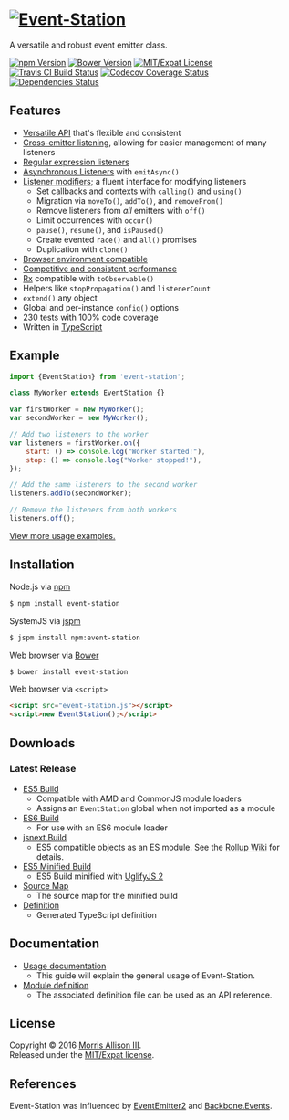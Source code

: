 # [![Event-Station](https://cldup.com/nNDX7LGO96.svg)](https://github.com/morrisallison/event-station)

A versatile and robust event emitter class.

[![npm Version](https://img.shields.io/npm/v/event-station.svg?style=flat-square)](https://www.npmjs.com/package/event-station)
[![Bower Version](https://img.shields.io/bower/v/event-station.svg?style=flat-square)](http://bower.io/search/?q=event-station)
[![MIT/Expat License](https://img.shields.io/badge/license-MIT-blue.svg?style=flat-square)](https://github.com/morrisallison/event-station/raw/master/LICENSE)
[![Travis CI Build Status](https://img.shields.io/travis/morrisallison/event-station.svg?style=flat-square)](https://travis-ci.org/morrisallison/event-station)
[![Codecov Coverage Status](https://img.shields.io/codecov/c/github/morrisallison/event-station.svg?style=flat-square)](https://codecov.io/gh/morrisallison/event-station)
[![Dependencies Status](https://img.shields.io/badge/dependencies-none-brightgreen.svg?style=flat-square)](https://www.npmjs.com/package/event-station)

## Features

* [Versatile API](https://github.com/morrisallison/event-station/blob/master/dist/event-station.d.ts) that's flexible and consistent
* [Cross-emitter listening](https://github.com/morrisallison/event-station/blob/master/docs/Usage.md#cross-emitter-listening), allowing for easier management of many listeners
* [Regular expression listeners](https://github.com/morrisallison/event-station/blob/master/docs/Usage.md#regular-expression-listeners)
* [Asynchronous Listeners](https://github.com/morrisallison/event-station/blob/master/docs/Usage.md#asynchronous-listeners) with `emitAsync()`
* [Listener modifiers](https://github.com/morrisallison/event-station/blob/master/docs/Usage.md#listener-modifiers); a fluent interface for modifying listeners
    * Set callbacks and contexts with `calling()` and `using()`
    * Migration via `moveTo()`, `addTo()`, and `removeFrom()`
    * Remove listeners from *all* emitters with `off()`
    * Limit occurrences with `occur()`
    * `pause()`, `resume()`, and `isPaused()`
    * Create evented `race()` and `all()` promises
    * Duplication with `clone()`
* [Browser environment compatible](https://github.com/morrisallison/event-station/blob/master/docs/Usage.md#browser-usage)
* [Competitive and consistent performance](https://github.com/morrisallison/event-station/blob/master/docs/Performance.md)
* [Rx](https://www.npmjs.com/package/rx) compatible with `toObservable()`
* Helpers like `stopPropagation()` and `listenerCount`
* `extend()` any object
* Global and per-instance `config()` options
* 230 tests with 100% code coverage
* Written in [TypeScript](http://www.typescriptlang.org/)

## Example

```javascript
import {EventStation} from 'event-station';

class MyWorker extends EventStation {}

var firstWorker = new MyWorker();
var secondWorker = new MyWorker();

// Add two listeners to the worker
var listeners = firstWorker.on({
    start: () => console.log("Worker started!"),
    stop: () => console.log("Worker stopped!"),
});

// Add the same listeners to the second worker
listeners.addTo(secondWorker);

// Remove the listeners from both workers
listeners.off();
```

[View more usage examples.](https://github.com/morrisallison/event-station/blob/master/docs/Examples.md)

## Installation

Node.js via [npm](https://www.npmjs.com/package/event-station)

```bash
$ npm install event-station
```

SystemJS via [jspm](http://jspm.io/)

```bash
$ jspm install npm:event-station
```

Web browser via [Bower](http://bower.io/search/?q=event-station)

```bash
$ bower install event-station
```

Web browser via `<script>`

```html
<script src="event-station.js"></script>
<script>new EventStation();</script>
```

## Downloads

### Latest Release

* [ES5 Build](https://github.com/morrisallison/event-station/raw/master/dist/event-station.js)
    - Compatible with AMD and CommonJS module loaders
    - Assigns an `EventStation` global when not imported as a module
* [ES6 Build](https://github.com/morrisallison/event-station/raw/master/dist/event-station.es6.js)
    - For use with an ES6 module loader
* [jsnext Build](https://github.com/morrisallison/event-station/raw/master/dist/event-station.jsnext.js)
    - ES5 compatible objects as an ES module. See the [Rollup Wiki](https://github.com/rollup/rollup/wiki/jsnext:main) for details.
* [ES5 Minified Build](https://github.com/morrisallison/event-station/raw/master/dist/event-station.min.js)
    - ES5 Build minified with [UglifyJS 2](https://github.com/mishoo/UglifyJS2)
* [Source Map](https://github.com/morrisallison/event-station/raw/master/dist/event-station.min.js.map)
    - The source map for the minified build
* [Definition](https://github.com/morrisallison/event-station/raw/master/dist/event-station.d.ts)
    - Generated TypeScript definition

## Documentation

* [Usage documentation](https://github.com/morrisallison/event-station/blob/master/docs/Usage.md)
    - This guide will explain the general usage of Event-Station.
* [Module definition](https://github.com/morrisallison/event-station/blob/master/dist/event-station.d.ts)
    - The associated definition file can be used as an API reference.

## License

Copyright &copy; 2016 [Morris Allison III](http://morris.xyz).
<br>Released under the [MIT/Expat license](https://github.com/morrisallison/event-station/raw/master/LICENSE).

## References

Event-Station was influenced by [EventEmitter2](https://github.com/asyncly/EventEmitter2) and [Backbone.Events](http://backbonejs.org/#Events).
